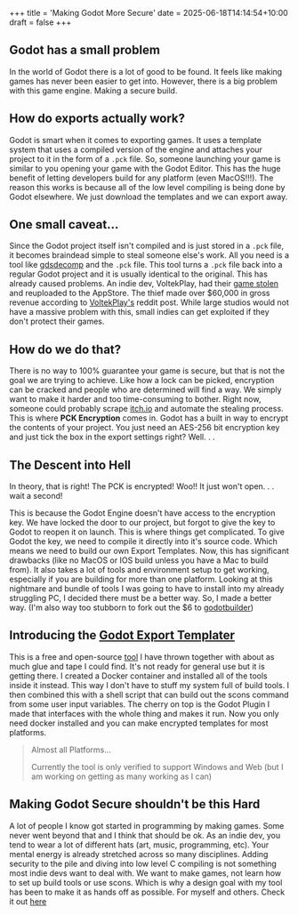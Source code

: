 +++
title = 'Making Godot More Secure'
date = 2025-06-18T14:14:54+10:00
draft = false
+++

## Godot has a small problem
In the world of Godot there is a lot of good to be found. It feels like making games has never been easier to get into. However, there is a big problem with this game engine. Making a secure build.

## How do exports actually work?
Godot is smart when it comes to exporting games. It uses a template system that uses a compiled version of the engine and attaches your project to it in the form of a `.pck` file. So, someone launching your game is similar to you opening your game with the Godot Editor. This has the huge benefit of letting developers build for any platform (even MacOS!!!). The reason this works is because all of the low level compiling is being done by Godot elsewhere. We just download the templates and we can export away.

## One small caveat...
Since the Godot project itself isn't compiled and is just stored in a `.pck` file, it becomes braindead simple to steal someone else's work. All you need is a tool like [gdsdecomp](https://github.com/GDRETools/gdsdecomp) and the `.pck` file. This tool turns a `.pck` file back into a regular Godot project and it is usually identical to the original. This has already caused problems. An indie dev, VoltekPlay, had their [game stolen](https://youtu.be/3bCJ7BieUss) and reuploaded to the AppStore. The thief made over $60,000 in gross revenue according to [VoltekPlay's](https://www.reddit.com/r/godot/comments/1je90av/how_to_protect_your_godot_game_from_being_stolen/) reddit post. While large studios would not have a massive problem with this, small indies can get exploited if they don't protect their games.

## How do we do that?
There is no way to 100% guarantee your game is secure, but that is not the goal we are trying to achieve. Like how a lock can be picked, encryption can be cracked and people who are determined will find a way. We simply want to make it harder and too time-consuming to bother. Right now, someone could probably scrape [itch.io](https://itch.io/) and automate the stealing process. This is where **PCK Encryption** comes in. Godot has a built in way to encrypt the contents of your project. You just need an AES-256 bit encryption key and just tick the box in the export settings right? Well. . .

## The Descent into Hell
In theory, that is right! The PCK is encrypted! Woo!! It just won't open. . . wait a second!

This is because the Godot Engine doesn't have access to the encryption key. We have locked the door to our project, but forgot to give the key to Godot to reopen it on launch. This is where things get complicated. To give Godot the key, we need to compile it directly into it's source code. Which means we need to build our own Export Templates. Now, this has significant drawbacks (like no MacOS or IOS build unless you have a Mac to build from). It also takes a lot of tools and environment setup to get working, especially if you are building for more than one platform. Looking at this nightmare and bundle of tools I was going to have to install into my already struggling PC, I decided there must be a better way. So, I made a better way. (I'm also way too stubborn to fork out the $6 to [godotbuilder](https://www.godotbuilder.com/))

## Introducing the [Godot Export Templater](https://github.com/Precipire/Godot-Export-Templater)
This is a free and open-source [tool](https://github.com/Precipire/Godot-Export-Templater) I have thrown together with about as much glue and tape I could find. It's not ready for general use but it is getting there. I created a Docker container and installed all of the tools inside it instead. This way I don't have to stuff my system full of build tools. I then combined this with a shell script that can build out the scons command from some user input variables. The cherry on top is the Godot Plugin I made that interfaces with the whole thing and makes it run. Now you only need docker installed and you can make encrypted templates for most platforms. 

> Almost all Platforms...
>
> Currently the tool is only verified to support Windows and Web (but I am working on getting as many working as I can)

## Making Godot Secure shouldn't be this Hard
A lot of people I know got started in programming by making games. Some never went beyond that and I think that should be ok. As an indie dev, you tend to wear a lot of different hats (art, music, programming, etc). Your mental energy is already stretched across so many disciplines. Adding security to the pile and diving into low level C compiling is not something most indie devs want to deal with. We want to make games, not learn how to set up build tools or use scons. Which is why a design goal with my tool has been to make it as hands off as possible. For myself and others. Check it out [here](https://github.com/Precipire/Godot-Export-Templater)